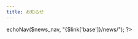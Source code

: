 ```yaml
---
title: お知らせ
---
```

<!-- <style>
h1 {
  background: red;
  color: white;
  display: block;
  height: 40px;
  line-height: 40px;
  margin: 0.5em 0;
  text-align: center;
  width: 100%;
}
</style>
 -->
<?php $h->echoNav($news_nav, "{$link['base']}/news/"); ?>
